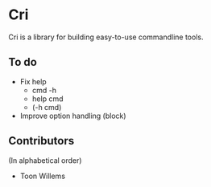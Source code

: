 Cri
===

Cri is a library for building easy-to-use commandline tools.

To do
-----

* Fix help
	* cmd -h
	* help cmd
	* (-h cmd)
* Improve option handling (block)

Contributors
------------

(In alphabetical order)

* Toon Willems
